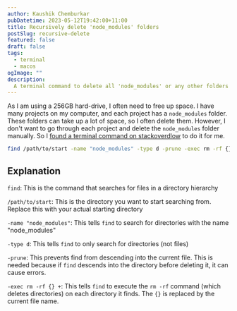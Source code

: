```yaml
---
author: Kaushik Chemburkar
pubDatetime: 2023-05-12T19:42:00+11:00
title: Recursively delete 'node_modules' folders
postSlug: recursive-delete
featured: false
draft: false
tags:
  - terminal
  - macos
ogImage: ""
description:
  A terminal command to delete all 'node_modules' or any other folders recursively.
---
```


As I am using a 256GB hard-drive, I often need to free up space. I have many projects on my computer, and each project has a `node_modules` folder. These folders can take up a lot of space, so I often delete them. However, I don't want to go through each project and delete the `node_modules` folder manually. So I [found a terminal command on stackoverdlow](https://stackoverflow.com/questions/42950501/delete-node-modules-folder-recursively-from-a-specified-path-using-command-line) to do it for me.

```bash
find /path/to/start -name "node_modules" -type d -prune -exec rm -rf {} +
```

## Explanation

`find`: This is the command that searches for files in a directory hierarchy

`/path/to/start`: This is the directory you want to start searching from. Replace this with your actual starting directory

`-name "node_modules"`: This tells `find` to search for directories with the name "node_modules"

`-type d`: This tells `find` to only search for directories (not files)

`-prune`: This prevents find from descending into the current file. This is needed because if `find` descends into the directory before deleting it, it can cause errors.

`-exec rm -rf {} +`: This tells `find` to execute the `rm -rf` command (which deletes directories) on each directory it finds. The `{}` is replaced by the current file name.
